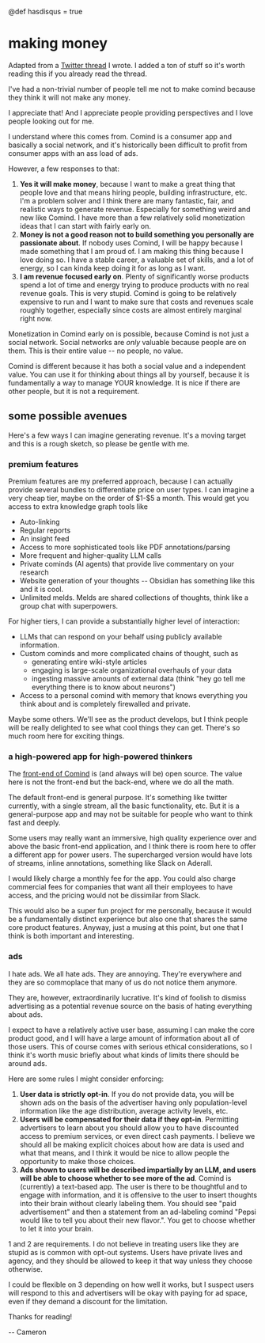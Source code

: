 @def hasdisqus = true

# making money

Adapted from a [Twitter thread](https://twitter.com/cameron_pfiffer/status/1767658500476617116)
I wrote. I added a ton of stuff so it's worth reading this if you already read
the thread.

I've had a non-trivial number of people tell me not to make comind because they think it will not make any money.

I appreciate that! And I appreciate people providing perspectives and I love people looking out for me.

I understand where this comes from. Comind is a consumer app and basically a social network, and it's historically been difficult to profit from consumer apps with an ass load of ads.

However, a few responses to that:

1. **Yes it will make money**, because I want to make a great thing that people love and that means hiring people, building infrastructure, etc. I'm a problem solver and I think there are many fantastic, fair, and realistic ways to generate revenue. Especially for something weird and new like Comind. I have more than a few relatively solid monetization ideas that I can start with fairly early on.
2. **Money is not a good reason not to build something you personally are passionate about**. If nobody uses Comind, I will be happy because I made something that I am proud of. I am making this thing because I love doing so. I have a stable career, a valuable set of skills, and a lot of energy, so I can kinda keep doing it for as long as I want.
3. **I am revenue focused early on**. Plenty of significantly worse products spend a lot of time and energy trying to produce products with no real revenue goals. This is very stupid. Comind is going to be relatively expensive to run and I want to make sure that costs and revenues scale roughly together, especially since costs are almost entirely marginal right now.

Monetization in Comind early on is possible, because Comind is not 
just a social network. Social networks are _only_ valuable because 
people are on them. This is their entire value -- no people, no value.

Comind is different because it has both a social value and a independent value.
You can use it for thinking about things all by yourself, 
because it is fundamentally a way to manage YOUR knowledge. It is nice if
there are other people, but it is not a requirement. 

## some possible avenues

Here's a few ways I can imagine generating revenue. It's a moving target and 
this is a rough sketch, so please be gentle with me.

### premium features

Premium features are my preferred approach, because I can actually provide several
bundles to differentiate price on user types. I can imagine a very cheap tier, maybe
on the order of \$1-\$5 a month. This would get you access to extra
knowledge graph tools like 

- Auto-linking
- Regular reports
- An insight feed
- Access to more sophisticated tools like PDF annotations/parsing
- More frequent and higher-quality LLM calls
- Private cominds (AI agents) that provide live commentary on your research
- Website generation of your thoughts -- Obsidian has something like this and it is cool.
- Unlimited melds. Melds are shared collections of thoughts, think like a group chat with superpowers.

For higher tiers, I can provide a substantially higher level of interaction:

- LLMs that can respond on your behalf using publicly available information.
- Custom cominds and more complicated chains of thought, such as 
  - generating entire wiki-style articles
  - engaging is large-scale organizational overhauls of your data
  - ingesting massive amounts of external data (think "hey go tell me everything there is to know about neurons")
- Access to a personal comind with memory that knows everything you think about
and is completely firewalled and private.

Maybe some others. We'll see as the product develops, but I think people
will be really delighted to see what cool things they can get. There's so much
room here for exciting things.

### a high-powered app for high-powered thinkers

The [front-end of Comind](https://github.com/mind-co/comind) is (and always will be) 
open source. The value here is not the front-end but the back-end, where we do
all the math.

The default front-end is general purpose. It's something like twitter currently,
with a single stream, all the basic functionality, etc. But it is a general-purpose
app and may not be suitable for people who want to think fast and deeply.

Some users may really want an immersive, high quality experience over and above
the basic front-end application, and I think there is room here to offer a different
app for power users. The supercharged version would have lots of streams, inline
annotations, something like Slack on Aderall.

I would likely charge a monthly fee for the app. You could also charge commercial fees
for companies that want all their employees to have access, and the pricing would not
be dissimilar from Slack.

This would also be a super fun project for me personally, because it would be
a fundamentally distinct experience but also one that shares the same core
product features. Anyway, just a musing at this point, but one that I think is both
important and interesting.

### ads

I hate ads. We all hate ads. They are annoying. They're everywhere and they are 
so commoplace that many of us do not notice them anymore.

They are, however, extraordinarily lucrative. It's kind of 
foolish to dismiss advertising as a potential revenue source
on the basis of hating everything about ads.

I expect to have a relatively active user base, assuming I can make the 
core product good, and I will have a large amount of information about all of
those users. This of course comes with serious ethical considerations, so 
I think it's worth music briefly about what kinds of limits there should be around
ads.

Here are some rules I might consider enforcing:

1. **User data is strictly opt-in**. If you do not provide data, you will be shown ads on the basis of the advertiser having only population-level information like the age distribution, average activity levels, etc.
2. **Users will be compensated for their data if they opt-in**. Permitting advertisers to learn about you should allow you to have discounted access to premium services, or even direct cash payments. I believe we should all be making explicit choices about how are data is used and what that means, and I think it would be nice to allow people the opportunity to make those choices.
3. **Ads shown to users will be described impartially by an LLM, and users will be able to choose whether to see more of the ad**. Comind is (currently) a text-based app. The user is there to be thoughtful and to engage with information, and it is offensive to the user to insert thoughts into their brain without clearly labeling them. You should see "paid advertisement" and then a statement from an ad-labeling comind "Pepsi would like to tell you about their new flavor.". You get to choose whether to let it into your brain.

1 and 2 are requirements. I do not believe in treating users like they are stupid as 
is common with opt-out systems. Users have private lives and agency, 
and they should be allowed to keep it that way unless they choose otherwise.

I could be flexible on 3 depending on how well it works, but I suspect users will 
respond to this and advertisers will be okay with paying for ad space, even if they
demand a discount for the limitation.

Thanks for reading!

-- Cameron
